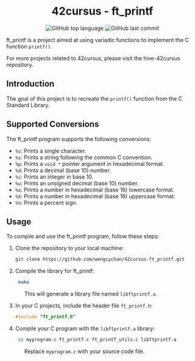 <h1 align="center">42cursus - ft_printf</h1>

<p align="center">
	<img alt="GitHub top language" src="https://img.shields.io/github/languages/top/wengcychan/42cursus-ft_printf?style=plastic&color=blue&label=C%20language&logo=42"/>
	<img alt="GitHub last commit" src="https://img.shields.io/github/last-commit/wengcychan/42cursus-ft_printf?style=plastic&color=green&logo=42"/>
</p>

ft_printf is a project aimed at using variadic functions to implement the C function `printf()`.

For more projects related to 42cursus, please visit the hive-42cursus repository.

## Introduction

The goal of this project is to recreate the `printf()` function from the C Standard Library.

## Supported Conversions

The ft_printf program supports the following conversions:

- `%c`: Prints a single character.
- `%s`: Prints a string following the common C convention.
- `%p`: Prints a `void *` pointer argument in hexadecimal format.
- `%d`: Prints a decimal (base 10) number.
- `%i`: Prints an integer in base 10.
- `%u`: Prints an unsigned decimal (base 10) number.
- `%x`: Prints a number in hexadecimal (base 16) lowercase format.
- `%X`: Prints a number in hexadecimal (base 16) uppercase format.
- `%%`: Prints a percent sign.

## Usage

To compile and use the ft_printf program, follow these steps:

1. Clone the repository to your local machine:

   ```bash
   git clone https://github.com/wengcychan/42cursus-ft_printf.git
	```

2. Compile the library for ft_printf:

   ```bash
	make
	```
&nbsp;&nbsp;&nbsp;&nbsp;&nbsp;&nbsp;&nbsp;&nbsp;&nbsp;&nbsp;&nbsp; This will generate a library file named `libftprintf.a`.

3. In your C projects, include the header file `ft_printf.h`:

   ```c
   #include "ft_printf.h"
   ```

4. Compile your C program with the `libftprintf.a` library:

   ```bash
	cc myprogram.c ft_printf.c ft_printf_utils.c libftprintf.a
	```
&nbsp;&nbsp;&nbsp;&nbsp;&nbsp;&nbsp;&nbsp;&nbsp;&nbsp;&nbsp;&nbsp; Replace `myprogram.c` with your source code file.
